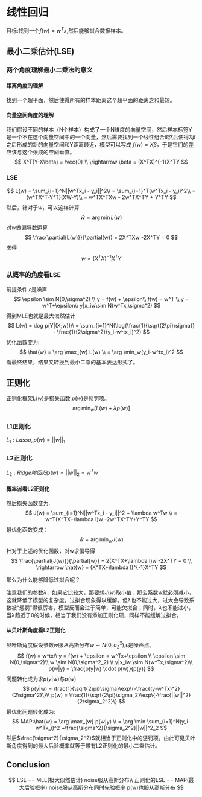 # 线性回归

目标:找到一个$f(w) = w^Tx$,然后能够拟合数据样本。

## 最小二乘估计(LSE)

### 两个角度理解最小二乘法的意义

#### 距离角度的理解

找到一个超平面，然后使得所有的样本距离这个超平面的距离之和最短。

#### 向量空间角度的理解

我们假设不同的样本（N个样本）构成了一个N维度的向量空间，然后样本标签Y是一个不在这个向量空间中的一个向量，然后需要找到一个线性组合$\beta$然后使得$X\beta$之后形成的新的向量空间和Y距离最近，模型可以写成 $f(w)=X\beta$，于是它们的差应该与这个张成的空间垂直。
$$
X^T(Y-X\beta) = \vec{0} \\
\rightarrow 
\beta = (X^TX)^{-1}X^TY
$$

### LSE


$$
L(w) = \sum_{i=1}^N||w^Tx_i - y_i||^2\\
= \sum_{i=1}^T(w^Tx_i - y_i)^2\\
= (w^TX^T-Y^T)(XW-Y)\\
= w^TX^TXw - 2w^TX^TY + Y^TY
$$
然后，针对于$w$，可以这样计算
$$
\hat{w} = \arg \min L(w) 
$$
对$w$做偏导数运算
$$
\frac{\partial{L(w)}}{\partial(w)} = 2X^TXw -2X^TY = 0
$$
求得
$$
w = (X^TX)^{-1}X^TY
$$

### 从概率的角度看LSE

前提条件,$\epsilon$是噪声
$$
\epsilon \sim N(0,\sigma^2) \\ 
y = f(w) + \epsilon\\
f(w) = w^T \\
y = w^T+\epsilon\\
y|x_iw\sim N(w^Tx,\sigma^2)
$$
得到MLE也就是最大似然估计
$$
L(w) = \log p(Y|(X;w))\\
= \sum_{i=1}^N(\log{\frac{1}{\sqrt{2\pi}\sigma}} - \frac{1}{2\sigma^2}(y_i-w^tx_i)^2)
$$
优化函数变为:
$$
\hat{w} = \arg \max_{w} L(w) \\
= \arg \min_w(y_i-w^tx_i)^2
$$
看最终结果，结果又转换到最小二乘的基本表达形式了。

## 正则化

正则化框架$L(w)$是损失函数,$p(w)$是惩罚项。
$$
\arg \min_{w} [L(w) +\lambda p(w)]
$$


### L1正则化



$L_1 :Lasso , p(w) = ||w||_1$



### L2正则化

$L_2:Ridge 岭回归 p(w) = ||w||_2 = w^Tw$

#### 概率派看L2正则化

然后损失函数变为:
$$
J(w) = \sum_{i=1}^N||w^Tx_i - y_i||^2 + \lambda w^Tw \\
= w^T(X^TX+\lambda I)w -2w^TX^TY+Y^TY
$$
最优化函数变成：
$$
\hat{w} = \arg \min_{w}J(w)
$$
针对于上述的优化函数，对w求偏导得
$$
\frac{\partial{J(w)}}{\partial{w}} = 2(X^TX+\lambda I)w -2X^TY = 0 \\
\rightarrow \hat{w} = (X^TX+\lambda I)^{-1}X^TY
$$


那么为什么能够降低过拟合呢？

注意我们的参数$\lambda$，如果它比较大，那要想$J(w)$取小值，那么系数$w$就必须减小，这就降低了模型的复杂度，过拟合现象得以缓解。但$\lambda$也不能过大，过大会导致系数被“惩罚”得很厉害，模型反而会过于简单，可能欠拟合；同时，$\lambda$也不能过小，当λ趋近于0的时候，相当于我们没有添加正则化项，同样不能缓解过拟合。

#### 从贝叶斯角度看L2正则化

贝叶斯角度假设参数$w$服从高斯分布$w \sim N(0,\sigma^2_2)$,$\epsilon$是噪声点。
$$
f(w) = w^tx\\
y = f(w) + \epsilon = w^Tx+\epsilon \\
\epsilon \sim N(0,\sigma^2)\\
w \sim N(0,\sigma^2_2) \\
y|x_iw \sim N(w^Tx,\sigma^2)\\
p(w|y) = \frac{p(y|w) \cdot p(w)}{p(y)}
$$
问题转化成为求$p(y|w)$与$p(w)$
$$
p(y|w) = \frac{1}{\sqrt{2\pi}\sigma}\exp\{-\frac{(y-w^Tx)^2}{2\sigma^2}\}\\
p(w) = \frac{1}{\sqrt{2\pi}\sigma_2}\exp\{-\frac{||w||^2}{2\sigma_2^2}\}
$$
最优化问题转化成为:
$$
MAP:\hat{w} = \arg \max_{w} p(w|y) \\
= \arg \min \sum_{i=1}^N(y_i-w^Tx_i)^2 +\frac{\sigma^2}{\sigma_2^2}||w||^2_2
$$
然后$\frac{\sigma^2}{\sigma_2^2}$就相当于正则化中的惩罚项。由此可见贝叶斯角度得到的最大后验概率就等于带有L2正则化的最小二乘估计。

## Conclusion

$$
LSE == MLE(极大似然估计) noise服从高斯分布\\
正则化的LSE == MAP(最大后验概率) noise服从高斯分布同时先验概率 p(w)也服从高斯分布
$$

